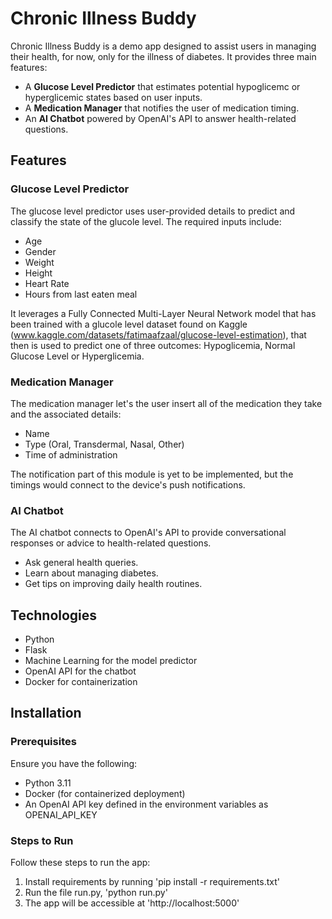 # Chronic Illness Buddy

Chronic Illness Buddy is a demo app designed to assist users in managing their health, for now, only for the illness of diabetes. It provides three main features:  
- A **Glucose Level Predictor** that estimates potential hypoglicemc or hyperglicemic states based on user inputs.  
- A **Medication Manager** that notifies the user of medication timing.
- An **AI Chatbot** powered by OpenAI's API to answer health-related questions.

## Features

### Glucose Level Predictor
The glucose level predictor uses user-provided details to predict and classify the state of the glucole level. The required inputs include:  
- Age
- Gender  
- Weight
- Height   
- Heart Rate  
- Hours from last eaten meal  

It leverages a Fully Connected Multi-Layer Neural Network model that has been trained with a glucole level dataset found on Kaggle (www.kaggle.com/datasets/fatimaafzaal/glucose-level-estimation), that then is used to predict one of three outcomes: Hypoglicemia, Normal Glucose Level or Hyperglicemia.

### Medication Manager
The medication manager let's the user insert all of the medication they take and the associated details:
- Name
- Type (Oral, Transdermal, Nasal, Other)
- Time of administration

The notification part of this module is yet to be implemented, but the timings would connect to the device's push notifications.

### AI Chatbot
The AI chatbot connects to OpenAI's API to provide  conversational responses or advice to health-related questions.  
- Ask general health queries.  
- Learn about managing diabetes.  
- Get tips on improving daily health routines.

## Technologies
- Python
- Flask 
- Machine Learning for the model predictor
- OpenAI API for the chatbot
- Docker for containerization

## Installation

### Prerequisites
Ensure you have the following:  
- Python 3.11  
- Docker (for containerized deployment)  
- An OpenAI API key defined in the environment variables as OPENAI_API_KEY

### Steps to Run
Follow these steps to run the app:
1. Install requirements by running 'pip install -r requirements.txt'
2. Run the file run.py, 'python run.py'
3. The app will be accessible at 'http://localhost:5000'
